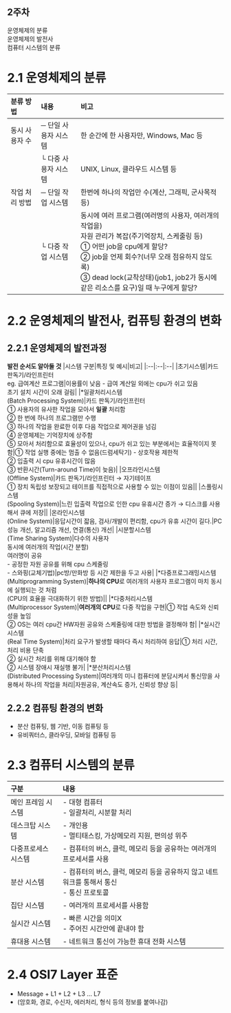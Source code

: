 ## 2주차
운영체제의 분류   
운영체제의 발전사   
컴퓨터 시스템의 분류   

# 2.1 운영체제의 분류
|분류 방법|내용|비고|
|:--|:--|:--|
|동시 사용자 수|─ 단일 사용자 시스템|한 순간에 한 사용자만, Windows, Mac 등|
||└ 다중 사용자 시스템|UNIX, Linux, 클라우드 시스템 등|
|작업 처리 방법|─ 단일 작업 시스템|한번에 하나의 작업만 수(계산, 그래픽, 군사목적 등)|
||└ 다중 작업 시스템|동시에 여러 프로그램(여러명의 사용자, 여러개의 작업을)<br/>자원 관리가 복잡(주기억장치, 스케줄링 등)<br/>① 어떤 job을 cpu에게 할당?<br/>② job을 언제 회수?(너무 오래 점유하지 않도록)<br/>③ dead lock(교착상태)(job1, job2가 동시에 같은 리소스를 요구)일 때 누구에게 할당?|

# 2.2 운영체제의 발전사, 컴퓨팅 환경의 변화
## 2.2.1 운영체제의 발전과정
**발전 순서도 알아둘 것**
|시스템 구분|특징 및 예시|비고|
|:--|:--|:--|
|초기시스템|카드 판독기/라인프린터<br/>eg. 급여계산 프로그램|이용률이 낮음 - 급여 계산일 외에는 cpu가 쉬고 있음<br/>초기 설치 시간이 오래 걸림|
|*일괄처리시스템<br/>(Batch Processing System)|카드 판독기/라인프린터<br/>① 사용자의 유사한 작업을 모아서 **일괄** 처리함<br/>② 한 번에 하나의 프로그램만 수행<br/>③ 하나의 작업을 완료한 이후 다음 작업으로 제어권을 넘김<br/>④ 운영체제는 기억장치에 상주함<br/>⑤ 모아서 처리함으로 효율성이 있으나, cpu가 쉬고 있는 부분에서는 효율적이지 못함|① 작업 실행 중에는 멈출 수 없음(드럼세탁기) - 상호작용 제한적<br/>② 입출력 시 cpu 유휴시간이 많음<br/>③ 반환시간(Turn-around Time)이 늦음)|
|오프라인시스템<br/>(Offline System)|카드 판독기/라인프린터 → 자기테이프<br/>① 장치 독립성 보장되고 테이프를 직접적으로 사용할 수 있는 이점이 있음||
|스풀링시스템<br/>(Spooling System)|느린 입출력 작업으로 인한 cpu 유휴시간 증가 → 디스크를 사용해서 큐에 저장||
|온라인시스템<br/>(Online System)|응답시간이 잛음, 검사/개발이 편리함, cpu가 유휴 시간이 길다.|PC 성능 개선, 알고리즘 개선, 연결(통신) 개선|
|시분할시스템<br/>(Time Sharing System)|다수의 사용자<br/>동시에 여러개의 작업(시간 분할)<br/>여러명이 공유<br/>- 공정한 자원 공유를 위해 cpu 스케줄링<br/>- 스와핑(교체기법)|pc방/만화방 등 시간 제한을 두고 사용|
|*다중프로그래밍시스템<br/>(Multiprogramming System)|**하나의 CPU**로 여러개의 사용자 프로그램이 마치 동시에 실행되는 것 처럼<br/>(CPU의 효율을 극대화하기 위한 방법)||
|*다중처리시스템<br/>(Multiprocessor System)|**여러개의 CPU**로 다중 작업을 구현|① 작업 속도와 신뢰성을 높임<br/>② OS는 여러 cpu간 HW자원 공유와 스케줄링에 대한 방법을 결정해야 함|
|*실시간시스템<br/>(Real Time System)|처리 요구가 발생할 때마다 즉시 처리하여 응답|① 처리 시간, 처리 비용 단축<br/>② 실시간 처리를 위해 대기해야 함<br/>② 시스템 장애시 재실행 불가|
|*분산처리시스템<br/>(Distributed Processing System)|여러개의 미니 컴퓨터에 분담시켜서 통신망을 사용해서 하나의 작업을 처리|자원공유, 계산속도 증가, 신뢰성 향상 등|

## 2.2.2 컴퓨팅 환경의 변화
- 분산 컴퓨팅, 웹 기반, 이동 컴퓨팅 등
- 유비쿼터스, 클라우딩, 모바일 컴퓨팅 등

# 2.3 컴퓨터 시스템의 분류
|구분|내용|
|:--|:--|
|메인 프레임 시스템|- 대형 컴퓨터<br/>- 일괄처리, 시분할 처리|
|데스크탑 시스템|- 개인용<br/>- 멀티태스킹, 가상메모리 지원, 편의성 위주|
|다중프로세스 시스템|- 컴퓨터의 버스, 클럭, 메모리 등을 공유하는 여러개의 프로세서를 사용|
|분산 시스템|- 컴퓨터의 버스, 클럭, 메모리 등을 공유하지 않고 네트워크를 통해서 통신<br/>- 통신 프로토콜|
|집단 시스템|- 여러개의 프로세서를 사용함|
|실시간 시스템|- 빠른 시간을 의미X<br/>- 주어진 시간안에 끝내야 함|
|휴대용 시스템|- 네트워크 통신이 가능한 휴대 전화 시스템|

# 2.4 OSI7 Layer 표준
- Message + L1 + L2 + L3 ... L7
- (암호화, 경로, 수신자, 에러처리, 형식 등의 정보를 붙여나감)






























